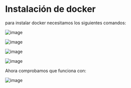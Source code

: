 # Instalación de docker

para instalar docker necesitamos los siguientes comandos:

![image](https://github.com/juanjo002/ejerciciosSRI/assets/122454341/2b1214bf-63d4-44ff-889b-b826043f9819)

![image](https://github.com/juanjo002/ejerciciosSRI/assets/122454341/666260e3-3d18-485d-9708-1cc41ef1ac91)

![image](https://github.com/juanjo002/ejerciciosSRI/assets/122454341/03891442-3828-4f09-8761-cb1ae2e452d4)

![image](https://github.com/juanjo002/ejerciciosSRI/assets/122454341/8f3730ce-c401-4196-b100-4387d09e51d2)

Ahora comprobamos que funciona con:

![image](https://github.com/juanjo002/ejerciciosSRI/assets/122454341/5091e61b-58db-4468-9d34-dab6924cb5e2)
